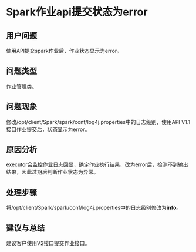# Spark作业api提交状态为error<a name="mrs_03_0237"></a>

## 用户问题<a name="section18305143583116"></a>

使用API提交spark作业后，作业状态显示为error。

## 问题类型<a name="section11241427311"></a>

作业管理类。

## 问题现象<a name="section117424454313"></a>

修改/opt/client/Spark/spark/conf/log4j.properties中的日志级别，使用API V1.1接口作业提交后，状态显示为error。

## 原因分析<a name="section1237061220324"></a>

executor会监控作业日志回显，确定作业执行结果，改为error后，检测不到输出结果，因此过期后判断作业状态为异常。

## 处理步骤<a name="section520813413313"></a>

将/opt/client/Spark/spark/conf/log4j.properties中的日志级别修改为**info**。

## 建议与总结<a name="section8898183420"></a>

建议客户使用V2接口提交作业接口。

